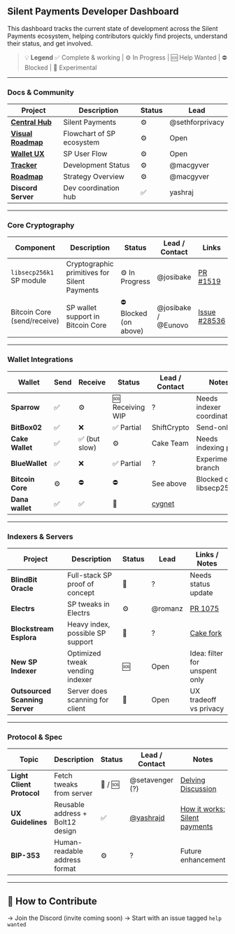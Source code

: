 ## Silent Payments Developer Dashboard

This dashboard tracks the current state of development across the Silent Payments ecosystem, helping contributors quickly find projects, understand their status, and get involved.

> 💡 **Legend**
> ✅ Complete & working | ⚙️ In Progress | 🆘 Help Wanted | ⛔ Blocked | 🧪 Experimental

---

### Docs & Community

| Project | Description | Status | Lead
|--------|-------------|--------|------|
| **[Central Hub](https://silentpayments.xyz/)** | Silent Payments | ⚙️ | @sethforprivacy
| **[Visual Roadmap](diagrams/project_overview.mmd)** | Flowchart of SP ecosystem | ⚙️ | Open
| **[Wallet UX](diagrams/wallet_ux.mmd)** | SP User Flow | ⚙️ | Open
| **[Tracker](https://docs.google.com/spreadsheets/d/1dXCiAF37UUDs6Hv8jtdQAqfZG6EpwURwCcTk90qnU8g/edit)** | Development Status | ⚙️ | @macgyver
| **[Roadmap](https://docs.google.com/document/d/1ggtPmJWvPCzSoAw0slX4indRDsbm4reDeMjBXreCAzs/edit?tab=t.0)** | Strategy Overview | ⚙️ | @macgyver
| **Discord Server** | Dev coordination hub | ✅ | yashraj

---

### Core Cryptography

| Component | Description | Status | Lead / Contact | Links |
|----------|-------------|--------|----------------|-------|
| `libsecp256k1` SP module | Cryptographic primitives for Silent Payments | ⚙️ In Progress | @josibake | [PR #1519](https://github.com/bitcoin-core/secp256k1/pull/1519) |
| Bitcoin Core (send/receive) | SP wallet support in Bitcoin Core | ⛔ Blocked (on above) | @josibake / @Eunovo | [Issue #28536](https://github.com/bitcoin/bitcoin/issues/28536) |

---

### Wallet Integrations

| Wallet | Send | Receive | Status | Lead / Contact | Notes |
|--------|------|---------|--------|----------------|-------|
| **Sparrow** | ✅ | ⚙️ | 🆘 Receiving WIP | ? | Needs indexer coordination |
| **BitBox02** | ✅ | ❌ | ✅ Partial | ShiftCrypto | Send-only |
| **Cake Wallet** | ✅ | ✅ (but slow) | ⚙️ | Cake Team | Needs indexing perf |
| **BlueWallet** | ✅ | ❌ | ✅ Partial | ? | Experimental branch |
| **Bitcoin Core** | ⚙️ | ⛔ | ⛔ | See above | Blocked on libsecp256k1 |
| **Dana wallet** | ✅ | ✅ | 🧪 | [cygnet](https://github.com/cygnet3) |  |

---

### Indexers & Servers

| Project | Description | Status | Lead | Links / Notes |
|---------|-------------|--------|------|----------------|
| **BlindBit Oracle** | Full-stack SP proof of concept | 🧪 | ? | Needs status update |
| **Electrs** | SP tweaks in Electrs | ⚙️ | @romanz| [PR 1075](https://github.com/romanz/electrs/pull/1075) |
| **Blockstream Esplora** | Heavy index, possible SP support | 🧪 | ? | [Cake fork](https://github.com/cake-tech/blockstream-electrs/tree/cake-update-v1) |
| **New SP Indexer** | Optimized tweak vending indexer | 🆘 | Open | Idea: filter for unspent only |
| **Outsourced Scanning Server** | Server does scanning for client | 🧪 | Open | UX tradeoff vs privacy |

---

### Protocol & Spec

| Topic | Description | Status | Lead / Contact | Notes |
|-------|-------------|--------|----------------|-------|
| **Light Client Protocol** | Fetch tweaks from server | 🧪 / 🆘 | @setavenger (?) | [Delving Discussion](https://delvingbitcoin.org/t/silent-payments-light-client-protocol/891) |
| **UX Guidelines** | Reusable address + Bolt12 design | ✅ | [@yashrajd](https://github.com/yashrajd/) | [How it works: Silent payments](https://bitcoin.design/guide/how-it-works/silent-payments/) |
| **BIP-353** | Human-readable address format | ⚙️ | ? | Future enhancement |

---

## 📌 How to Contribute

→ Join the Discord (invite coming soon)
→ Start with an issue tagged `help wanted`

